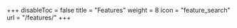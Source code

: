 
+++
disableToc = false
title = "Features"
weight = 8
icon = "feature_search"
url = "/features/"
+++
